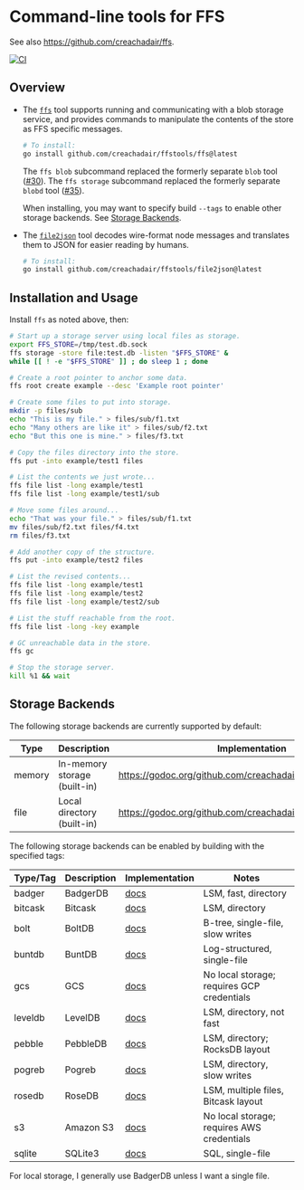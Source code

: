# Command-line tools for FFS

See also https://github.com/creachadair/ffs.

[![CI](https://github.com/creachadair/ffstools/actions/workflows/go-presubmit.yml/badge.svg?event=push&branch=main)](https://github.com/creachadair/ffstools/actions/workflows/go-presubmit.yml)

## Overview

- The [`ffs`](https://github.com/creachadair/ffstools/tree/main/ffs) tool
  supports running and communicating with a blob storage service, and provides
  commands to manipulate the contents of the store as FFS specific messages.

  ```sh
  # To install:
  go install github.com/creachadair/ffstools/ffs@latest
  ```

  The `ffs blob` subcommand replaced the formerly separate `blob` tool ([#30][]).
  The `ffs storage` subcommand replaced the formerly separate `blobd` tool ([#35][]).

  When installing, you may want to specify build `--tags` to enable other
  storage backends. See [Storage Backends](#storage-backends).

[#30]: https://github.com/creachadair/ffstools/pull/30
[#35]: https://github.com/creachadair/ffstools/pull/35

- The [`file2json`](https://github.com/creachadair/ffstools/tree/main/file2json)
  tool decodes wire-format node messages and translates them to JSON for easier
  reading by humans.

  ```sh
  # To install:
  go install github.com/creachadair/ffstools/file2json@latest
  ```

## Installation and Usage

Install `ffs` as noted above, then:

```bash
# Start up a storage server using local files as storage.
export FFS_STORE=/tmp/test.db.sock
ffs storage -store file:test.db -listen "$FFS_STORE" &
while [[ ! -e "$FFS_STORE" ]] ; do sleep 1 ; done

# Create a root pointer to anchor some data.
ffs root create example --desc 'Example root pointer'

# Create some files to put into storage.
mkdir -p files/sub
echo "This is my file." > files/sub/f1.txt
echo "Many others are like it" > files/sub/f2.txt
echo "But this one is mine." > files/f3.txt

# Copy the files directory into the store.
ffs put -into example/test1 files

# List the contents we just wrote...
ffs file list -long example/test1
ffs file list -long example/test1/sub

# Move some files around...
echo "That was your file." > files/sub/f1.txt
mv files/sub/f2.txt files/f4.txt
rm files/f3.txt

# Add another copy of the structure.
ffs put -into example/test2 files

# List the revised contents...
ffs file list -long example/test1
ffs file list -long example/test2
ffs file list -long example/test2/sub

# List the stuff reachable from the root.
ffs file list -long -key example

# GC unreachable data in the store.
ffs gc

# Stop the storage server.
kill %1 && wait
```

## Storage Backends

The following storage backends are currently supported by default:

| Type   | Description                  | Implementation                                                 |
|--------|------------------------------|----------------------------------------------------------------|
| memory | In-memory storage (built-in) | https://godoc.org/github.com/creachadair/ffs/blob/memstore     |
| file   | Local directory (built-in)   | https://godoc.org/github.com/creachadair/ffs/storage/filestore |

The following storage backends can be enabled by building with the specified tags:

| Type/Tag | Description | Implementation                                                    | Notes                                      |
|----------|-------------|-------------------------------------------------------------------|--------------------------------------------|
| badger   | BadgerDB    | [docs](https://godoc.org/github.com/dgraph-io/badger/v4)          | LSM, fast, directory                       |
| bitcask  | Bitcask     | [docs](https://godoc.org/git.mills.io/prologic/bitcask)           | LSM, directory                             |
| bolt     | BoltDB      | [docs](https://godoc.org/go.etcd.io/bbolt)                        | B-tree, single-file, slow writes           |
| buntdb   | BuntDB      | [docs](https://godoc.org/github.com/tidwall/buntdb)               | Log-structured, single-file                |
| gcs      | GCS         | [docs](https://godoc.org/cloud.google.com/go/storage)             | No local storage; requires GCP credentials |
| leveldb  | LevelDB     | [docs](https://godoc.org/github.com/syndtr/goleveldb/leveldb)     | LSM, directory, not fast                   |
| pebble   | PebbleDB    | [docs](https://godoc.org/github.com/cockroachdb/pebble)           | LSM, directory; RocksDB layout             |
| pogreb   | Pogreb      | [docs](https://godoc.org/github.com/akrylysov/pogreb)             | LSM, directory, slow writes                |
| rosedb   | RoseDB      | [docs](https://godoc.org/github.com/rosedblabs/rosedb/v2)         | LSM, multiple files, Bitcask layout        |
| s3       | Amazon S3   | [docs](https://godoc.org/github.com/aws/aws-sdk-go-v2/service/s3) | No local storage; requires AWS credentials |
| sqlite   | SQLite3     | [docs](https://godoc.org/modernc.org/sqlite)                      | SQL, single-file                           |

For local storage, I generally use BadgerDB unless I want a single file.
